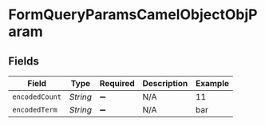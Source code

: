 # FormQueryParamsCamelObjectObjParam


## Fields

| Field              | Type               | Required           | Description        | Example            |
| ------------------ | ------------------ | ------------------ | ------------------ | ------------------ |
| `encodedCount`     | *String*           | :heavy_minus_sign: | N/A                | 11                 |
| `encodedTerm`      | *String*           | :heavy_minus_sign: | N/A                | bar                |